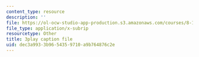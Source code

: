 ```yaml
---
content_type: resource
description: ''
file: https://ol-ocw-studio-app-production.s3.amazonaws.com/courses/8-13-14-experimental-physics-i-ii-junior-lab-fall-2016-spring-2017/dec3a9933b9654359710a9b764876c2e_XLuIf68TJBI.vtt
file_type: application/x-subrip
resourcetype: Other
title: 3play caption file
uid: dec3a993-3b96-5435-9710-a9b764876c2e
---
```

